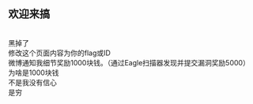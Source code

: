 <h2>欢迎来搞</h2>
<br/>
黑掉了<br/>
修改这个页面内容为你的flag或ID
<br/>
微博通知我细节奖励1000块钱。（通过Eagle扫描器发现并提交漏洞奖励5000）
<br/>
为啥是1000块钱
<br/>
不是我没有信心
<br/>
是穷
<br/>

